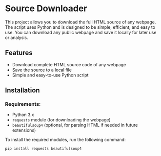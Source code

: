 # Source Downloader

This project allows you to download the full HTML source of any webpage. The script uses Python and is designed to be simple, efficient, and easy to use. You can download any public webpage and save it locally for later use or analysis.

## Features
- Download complete HTML source code of any webpage
- Save the source to a local file
- Simple and easy-to-use Python script

## Installation

### Requirements:
- Python 3.x
- `requests` module (for downloading the webpage)
- `beautifulsoup4` (optional, for parsing HTML if needed in future extensions)

To install the required modules, run the following command:

```bash
pip install requests beautifulsoup4
